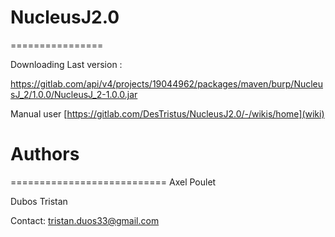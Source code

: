# NucleusJ2.0
================

Downloading Last version :

https://gitlab.com/api/v4/projects/19044962/packages/maven/burp/NucleusJ_2/1.0.0/NucleusJ_2-1.0.0.jar

Manual user [https://gitlab.com/DesTristus/NucleusJ2.0/-/wikis/home](wiki) 

# Authors
===========================
Axel Poulet

Dubos Tristan

Contact: tristan.duos33@gmail.com

